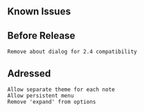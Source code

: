 Known Issues
------------

Before Release
--------------
    Remove about dialog for 2.4 compatibility

Adressed
--------
    Allow separate theme for each note
    Allow persistent menu
    Remove 'expand' from options